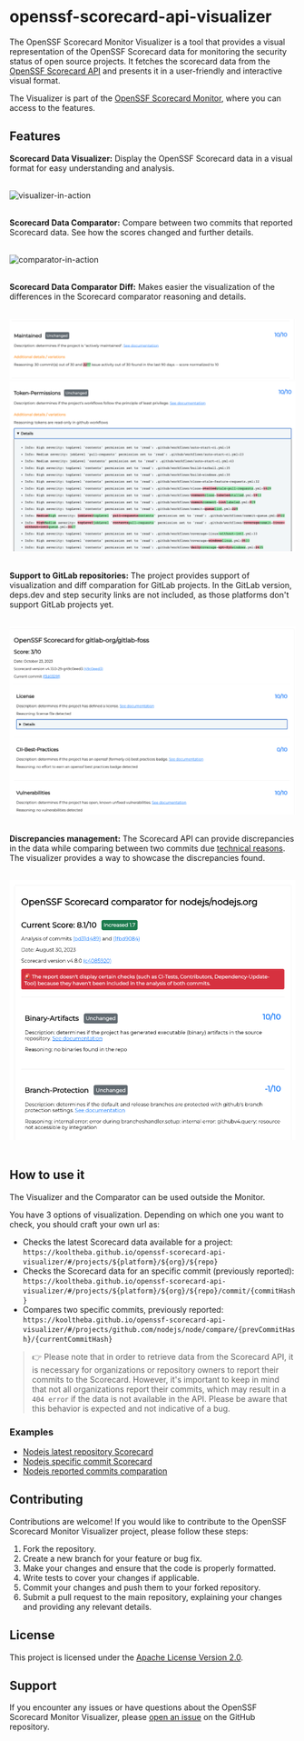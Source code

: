 # openssf-scorecard-api-visualizer

The OpenSSF Scorecard Monitor Visualizer is a tool that provides a visual representation of the OpenSSF Scorecard data for monitoring the security status of open source projects. It fetches the scorecard data from the [OpenSSF Scorecard API](https://api.securityscorecards.dev/#/results) and presents it in a user-friendly and interactive visual format.

The Visualizer is part of the [OpenSSF Scorecard Monitor](https://github.com/UlisesGascon/openssf-scorecard-monitor), where you can access to the features.

## Features

**Scorecard Data Visualizer:** Display the OpenSSF Scorecard data in a visual format for easy understanding and analysis.

<br>
    <div>
        <img src='.github/other/demo1.gif' alt="visualizer-in-action"/>
    </div>
</br>

**Scorecard Data Comparator:** Compare between two commits that reported Scorecard data. See how the scores changed and further details.

<br>
    <div>
        <img src='.github/other/gif_comparator.gif' alt="comparator-in-action"/>
    </div>
</br>

**Scorecard Data Comparator Diff:** Makes easier the visualization of the differences in the Scorecard comparator reasoning and details.

<br>
    <div>
        <img src='.github/other/comparator-diff1.png' alt="comparator-diff-reasoning"/>
    </div>
        <div>
        <img src='.github/other/comparator-diff2.png' alt="comparator-diff-details"/>
    </div>
</br>

**Support to GitLab repositories:** The project provides support of visualization and diff comparation for GitLab projects. In the GitLab version, deps.dev and step security links are not included, as those platforms don't support GitLab projects yet.

<br>
    <div>
        <img src='.github/other/gitlab-support.png' alt="visualizer-for-gitlab-repos"/>
    </div>
</br>

**Discrepancies management:** The Scorecard API can provide discrepancies in the data while comparing between two commits due [technical reasons](https://github.com/ossf/scorecard/issues/3438). The visualizer provides a way to showcase the discrepancies found.

<br>
    <div>
        <img src='.github/other/discrepancies.png' alt="discrepancies preview"/>
    </div>
</br>

## How to use it

The Visualizer and the Comparator can be used outside the Monitor.

You have 3 options of visualization. Depending on which one you want to check, you should craft your own url as:

- Checks the latest Scorecard data available for a project: `https://kooltheba.github.io/openssf-scorecard-api-visualizer/#/projects/${platform}/${org}/${repo}`
- Checks the Scorecard data for an specific commit (previously reported): `https://kooltheba.github.io/openssf-scorecard-api-visualizer/#/projects/${platform}/${org}/${repo}/commit/{commitHash}`
- Compares two specific commits, previously reported: `https://kooltheba.github.io/openssf-scorecard-api-visualizer/#/projects/github.com/nodejs/node/compare/{prevCommitHash}/{currentCommitHash}`

> 👉 Please note that in order to retrieve data from the Scorecard API, it is necessary for organizations or repository owners to report their commits to the Scorecard. However, it's important to keep in mind that not all organizations report their commits, which may result in a `404 error` if the data is not available in the API. Please be aware that this behavior is expected and not indicative of a bug.

### Examples

- [Nodejs latest repository Scorecard](https://kooltheba.github.io/openssf-scorecard-api-visualizer/#/projects/github.com/nodejs/node)
- [Nodejs specific commit Scorecard](https://kooltheba.github.io/openssf-scorecard-api-visualizer/#/projects/github.com/nodejs/node/commit/da80964a3d708ef3ae42d4424034f155ad37e07d)
- [Nodejs reported commits comparation](https://kooltheba.github.io/openssf-scorecard-api-visualizer/#/projects/github.com/nodejs/node/compare/2ac5e9889aba461f5a54d320973d2574980d206b/da80964a3d708ef3ae42d4424034f155ad37e07d)

## Contributing

Contributions are welcome! If you would like to contribute to the OpenSSF Scorecard Monitor Visualizer project, please follow these steps:

1. Fork the repository.
2. Create a new branch for your feature or bug fix.
3. Make your changes and ensure that the code is properly formatted.
4. Write tests to cover your changes if applicable.
5. Commit your changes and push them to your forked repository.
6. Submit a pull request to the main repository, explaining your changes and providing any relevant details.

## License

This project is licensed under the [Apache License Version 2.0](LICENSE).

## Support

If you encounter any issues or have questions about the OpenSSF Scorecard Monitor Visualizer, please [open an issue](https://github.com/KoolTheba/openssf-scorecard-api-visualizer/issues/new) on the GitHub repository.
